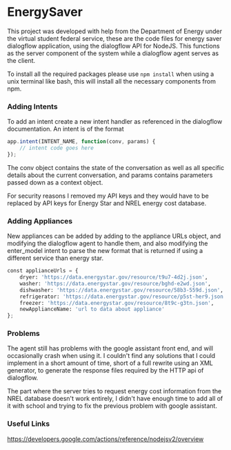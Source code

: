 # EnergySaver


This project was developed with help from the Department of Energy under the virtual student federal service, these are the code files for energy saver dialogflow application, using the dialogflow API for NodeJS. This functions as the server component of the system while a dialogflow agent serves as the client.

To install all the required packages please use ```npm install``` when using a unix terminal like bash, this will install all the necessary components from npm.



### Adding Intents

To add an intent create a new intent handler as referenced in the dialogflow documentation. An intent is of the format

````javascript
app.intent(INTENT_NAME, function(conv, params) {
    // intent code goes here
});
````

The conv object contains the state of the conversation as well as all specific details about the current conversation, and params contains parameters passed down as a context object.

For security reasons I removed my API keys and they would have to be replaced by API keys for Energy Star and NREL energy cost database.

### Adding Appliances

New appliances can be added by adding to the appliance URLs object, and modifying the dialogflow agent to handle them, and also modifying the enter_model intent to parse the new format that is returned if using a different service than energy star.

```python
const applianceUrls = {
    dryer: 'https://data.energystar.gov/resource/t9u7-4d2j.json',
    washer: 'https://data.energystar.gov/resource/bghd-e2wd.json',
    dishwasher: 'https://data.energystar.gov/resource/58b3-559d.json',
    refrigerator: 'https://data.energystar.gov/resource/p5st-her9.json',
    freezer: 'https://data.energystar.gov/resource/8t9c-g3tn.json',
    newApplianceName: 'url to data about appliance'
};
```



### Problems

The agent still has problems with the google assistant front end, and will occasionally crash when using it. I couldn't find any solutions that I could implement in a short amount of time, short of a full rewrite using an XML generator, to generate the response files required by the HTTP api of dialogflow.

The part where the server tries to request energy cost information from the NREL database doesn't work entirely, I didn't have enough time to add all of it with school and trying to fix the previous problem with google assistant.



### Useful Links

https://developers.google.com/actions/reference/nodejsv2/overview

